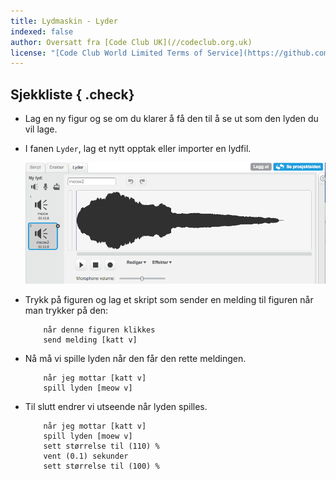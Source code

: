 ```yaml
---
title: Lydmaskin - Lyder
indexed: false
author: Oversatt fra [Code Club UK](//codeclub.org.uk)
license: "[Code Club World Limited Terms of Service](https://github.com/CodeClub/scratch-curriculum/blob/master/LICENSE.md)"
---
```


## Sjekkliste { .check}

+ Lag en ny figur og se om du klarer å få den til å se ut som den
  lyden du vil lage.

+ I fanen `Lyder`, lag et nytt opptak eller importer en lydfil.

    ![Lyder](sound-sample.png)

+ Trykk på figuren og lag et skript som sender en melding til figuren
  når man trykker på den:

    ```blocks
        når denne figuren klikkes
        send melding [katt v]
    ```

+ Nå må vi spille lyden når den får den rette meldingen.

    ```blocks
        når jeg mottar [katt v]
        spill lyden [meow v]
    ```

+ Til slutt endrer vi utseende når lyden spilles.

    ```blocks
        når jeg mottar [katt v]
        spill lyden [moew v]
        sett størrelse til (110) %
        vent (0.1) sekunder
        sett størrelse til (100) %
    ```
